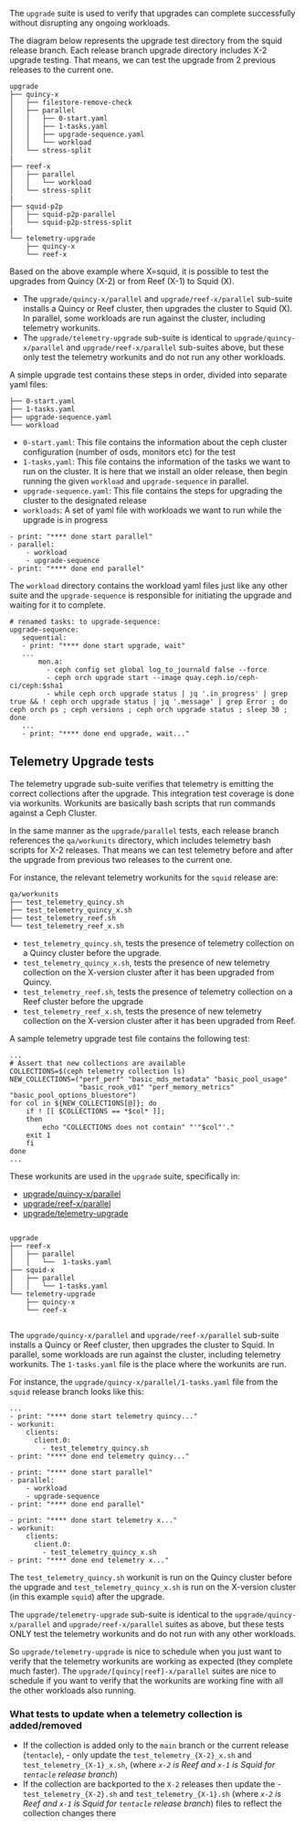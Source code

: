 The `upgrade` suite is used to verify that upgrades can complete successfully
without disrupting any ongoing workloads.

The diagram below represents the upgrade test directory from the squid release
branch. Each release branch upgrade directory includes X-2 upgrade testing. That
means, we can test the upgrade from 2 previous releases to the current one.

```
upgrade
├── quincy-x
│   ├── filestore-remove-check
│   ├── parallel
│   │   ├── 0-start.yaml
│   │   ├── 1-tasks.yaml
│   │   ├── upgrade-sequence.yaml
│   │   └── workload
│   └── stress-split
|
├── reef-x
│   ├── parallel
│   │   └── workload
│   └── stress-split
|
├── squid-p2p
│   ├── squid-p2p-parallel
│   └── squid-p2p-stress-split
|
└── telemetry-upgrade
    ├── quincy-x
    └── reef-x

```

Based on the above example where X=squid, it is possible to test the upgrades
from Quincy (X-2) or from Reef (X-1) to Squid (X).

- The `upgrade/quincy-x/parallel` and `upgrade/reef-x/parallel` sub-suite
  installs a Quincy or Reef cluster, then upgrades the cluster to Squid (X). In
  parallel, some workloads are run against the cluster, including telemetry
  workunits.
- The `upgrade/telemetry-upgrade` sub-suite is identical to
  `upgrade/quincy-x/parallel` and `upgrade/reef-x/parallel` sub-suites above,
  but these only test the telemetry workunits and do not run any other
  workloads.

A simple upgrade test contains these steps in order, divided into separate yaml
files:
```
├── 0-start.yaml
├── 1-tasks.yaml
├── upgrade-sequence.yaml
└── workload
```

- `0-start.yaml`: This file contains the information about the ceph cluster
  configuration (number of osds, monitors etc) for the test
- `1-tasks.yaml`: This file contains the information of the tasks we want to run
  on the cluster. It is here that we install an older release, then begin
  running the given `workload` and `upgrade-sequence` in parallel.
- `upgrade-sequence.yaml`: This file contains the steps for upgrading the
  cluster to the designated release
- `workloads`: A set of yaml file with workloads we want to run while the
  upgrade is in progress

```
- print: "**** done start parallel"
- parallel:
    - workload
    - upgrade-sequence
- print: "**** done end parallel"
```

The `workload` directory contains the workload yaml files just like any other
suite and the `upgrade-sequence` is responsible for initiating the upgrade and
waiting for it to complete.

```
# renamed tasks: to upgrade-sequence:
upgrade-sequence:
   sequential:
   - print: "**** done start upgrade, wait"
   ...
       mon.a:
         - ceph config set global log_to_journald false --force
         - ceph orch upgrade start --image quay.ceph.io/ceph-ci/ceph:$sha1
         - while ceph orch upgrade status | jq '.in_progress' | grep true && ! ceph orch upgrade status | jq '.message' | grep Error ; do ceph orch ps ; ceph versions ; ceph orch upgrade status ; sleep 30 ; done
   ...
   - print: "**** done end upgrade, wait..."
```

## Telemetry Upgrade tests

The telemetry upgrade sub-suite verifies that telemetry is emitting the correct
collections after the upgrade. This integration test coverage is done via
workunits. Workunits are basically bash scripts that run commands against a Ceph
Cluster.

In the same manner as the `upgrade/parallel` tests, each release branch
references the `qa/workunits` directory, which includes telemetry bash scripts
for X-2 releases. That means we can test telemetry before and after the upgrade
from previous two releases to the current one.

For instance, the relevant telemetry workunits for the `squid` release are:
```
qa/workunits
├── test_telemetry_quincy.sh
├── test_telemetry_quincy_x.sh
├── test_telemetry_reef.sh
└── test_telemetry_reef_x.sh
```

- `test_telemetry_quincy.sh`, tests the presence of telemetry collection on a
  Quincy cluster before the upgrade.
- `test_telemetry_quincy_x.sh`, tests the presence of new telemetry collection
  on the X-version cluster after it has been upgraded from Quincy.
- `test_telemetry_reef.sh`, tests the presence of telemetry collection on a Reef
  cluster before the upgrade
- `test_telemetry_reef_x.sh`, tests the presence of new telemetry collection on
  the X-version cluster after it has been upgraded from Reef.

A sample telemetry upgrade test file contains the following test:
```
...
# Assert that new collections are available
COLLECTIONS=$(ceph telemetry collection ls)
NEW_COLLECTIONS=("perf_perf" "basic_mds_metadata" "basic_pool_usage"
                 "basic_rook_v01" "perf_memory_metrics" "basic_pool_options_bluestore")
for col in ${NEW_COLLECTIONS[@]}; do
    if ! [[ $COLLECTIONS == *$col* ]];
    then
        echo "COLLECTIONS does not contain" "'"$col"'."
	exit 1
    fi
done
...
```

These workunits are used in the `upgrade` suite, specifically in:
- [upgrade/quincy-x/parallel](https://github.com/ceph/ceph/blob/squid/qa/suites/upgrade/quincy-x/parallel/1-tasks.yaml)
- [upgrade/reef-x/parallel](https://github.com/ceph/ceph/blob/squid/qa/suites/upgrade/reef-x/parallel/1-tasks.yaml)
- [upgrade/telemetry-upgrade](https://github.com/ceph/ceph/tree/squid/qa/suites/upgrade/telemetry-upgrade)

```

upgrade
├── reef-x
│   ├── parallel
│   │   └──  1-tasks.yaml
├── squid-x
│   ├── parallel
│   │   └── 1-tasks.yaml
└── telemetry-upgrade
    ├── quincy-x
    └── reef-x


```

The `upgrade/quincy-x/parallel` and `upgrade/reef-x/parallel` sub-suite installs
a Quincy or Reef cluster, then upgrades the cluster to Squid. In parallel, some
workloads are run against the cluster, including telemetry workunits. The
`1-tasks.yaml` file is the place where the workunits are run.

For instance, the `upgrade/quincy-x/parallel/1-tasks.yaml`  file from the
`squid` release branch looks like this:

```
...
- print: "**** done start telemetry quincy..."
- workunit:
    clients:
      client.0:
        - test_telemetry_quincy.sh
- print: "**** done end telemetry quincy..."

- print: "**** done start parallel"
- parallel:
    - workload
    - upgrade-sequence
- print: "**** done end parallel"

- print: "**** done start telemetry x..."
- workunit:
    clients:
      client.0:
        - test_telemetry_quincy_x.sh
- print: "**** done end telemetry x..."
```

The `test_telemetry_quincy.sh` workunit is run on the Quincy cluster before the
upgrade and `test_telemetry_quincy_x.sh` is run on the X-version cluster (in
this example `squid`) after the upgrade.

The `upgrade/telemetry-upgrade` sub-suite is identical to the
`upgrade/quincy-x/parallel` and `upgrade/reef-x/parallel` suites as above, but
these tests ONLY test the telemetry workunits and do not run with any other
workloads.

So `upgrade/telemetry-upgrade` is nice to schedule when you just want to verify
that the telemetry workunits are working as expected (they complete much
faster). The `upgrade/[quincy|reef]-x/parallel` suites are nice to schedule if
you want to verify that the workunits are working fine with all the other
workloads also running.

### What tests to update when a telemetry collection is added/removed

- If the collection is added only to the `main` branch or the current release
	(`tentacle`), - only update the `test_telemetry_{X-2}_x.sh` and
	`test_telemetry_{X-1}_x.sh`,  (where *`x-2` is Reef and `x-1` is Squid for
	`tentacle` release branch*)
- If the collection are backported to the `X-2` releases then update the -
	`test_telemetry_{X-2}.sh` and `test_telemetry_{X-1}.sh` (where *`x-2` is Reef
	and `x-1` is Squid for `tentacle` release branch*) files to reflect the
	collection changes there
